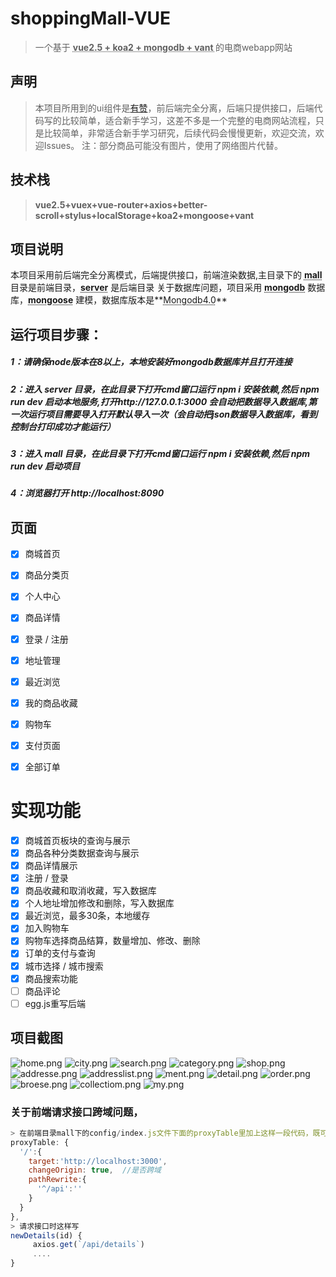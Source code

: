 

# shoppingMall-VUE

> 一个基于 **<abbr title="Hyper Text Markup Language">vue2.5 + koa2 + mongodb + vant </abbr>** 的电商webapp网站


## 声明
>本项目所用到的ui组件是[有赞](https://github.com/youzan/vant)，前后端完全分离，后端只提供接口，后端代码写的比较简单，适合新手学习，这差不多是一个完整的电商网站流程，只是比较简单，非常适合新手学习研究，后续代码会慢慢更新，欢迎交流，欢迎Issues。
注：部分商品可能没有图片，使用了网络图片代替。

## 技术栈

> **vue2.5+vuex+vue-router+axios+better-scroll+stylus+localStorage+koa2+mongoose+vant**


## 项目说明

本项目采用前后端完全分离模式，后端提供接口，前端渲染数据,主目录下的 **<abbr title="Hyper Text Markup Language">mall</abbr>** 目录是前端目录，**<abbr title="Hyper Text Markup Language">server</abbr>** 是后端目录
关于数据库问题，项目采用 **<abbr title="Hyper Text Markup Language">mongodb</abbr>** 数据库，**<abbr title="Hyper Text Markup Language">mongoose</abbr>** 建模，数据库版本是**<abbr title="Hyper Text Markup Language">Mongodb4.0</abbr>**


## 运行项目步骤：
##### 1：请确保node版本在8以上，本地安装好mongodb数据库并且打开连接

##### 2：进入 server 目录，在此目录下打开cmd窗口运行 npm i 安装依赖,然后 npm run dev 启动本地服务,打开http://127.0.0.1:3000  会自动把数据导入数据库,第一次运行项目需要导入打开默认导入一次（会自动把json数据导入数据库，看到控制台打印成功才能运行）

##### 3：进入 mall 目录，在此目录下打开cmd窗口运行 npm i 安装依赖,然后 npm run dev 启动项目

##### 4：浏览器打开 http://localhost:8090 

## 页面
- [x] 商城首页
- [x] 商品分类页
- [x] 个人中心
- [x] 商品详情
- [x] 登录 / 注册
- [x] 地址管理
- [x] 最近浏览
- [x] 我的商品收藏
- [x] 购物车
- [x] 支付页面
- [x] 全部订单


# 实现功能
- [x] 商城首页板块的查询与展示
- [x] 商品各种分类数据查询与展示
- [x] 商品详情展示
- [x] 注册 / 登录
- [x] 商品收藏和取消收藏，写入数据库
- [x] 个人地址增加修改和删除，写入数据库
- [x] 最近浏览，最多30条，本地缓存
- [x] 加入购物车
- [x] 购物车选择商品结算，数量增加、修改、删除
- [x] 订单的支付与查询
- [x] 城市选择 / 城市搜索
- [x] 商品搜索功能
- [ ] 商品评论
- [ ] egg.js重写后端

## 项目截图
![home.png](./images/home.png)
![city.png](./images/city.png)
![search.png](./images/search.png)
![category.png](./images/category.png)
![shop.png](./images/shop.png)
![addresse.png](./images/addresse.png)
![addresslist.png](./images/addresslist.png)
![ment.png](./images/ment.png)
![detail.png](./images/detail.png)
![order.png](./images/order.png)
![broese.png](./images/broese.png)
![collectiom.png](./images/collectiom.png)
![my.png](./images/my.png)


### 关于前端请求接口跨域问题，
```js
> 在前端目录mall下的config/index.js文件下面的proxyTable里加上这样一段代码，既可跨域,只适用于开发环境，3000是端口号。
proxyTable: {
  '/':{
    target:'http://localhost:3000',
    changeOrigin: true,  //是否跨域
    pathRewrite:{
      '^/api':''
    }
  }
},
> 请求接口时这样写
newDetails(id) {
     axios.get(`/api/details`)
	 ....
}
```






